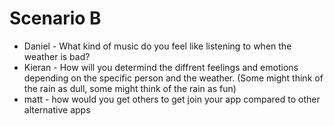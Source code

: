 # Scenario B

- Daniel - What kind of music do you feel like listening to when the weather is bad?
- Kieran - How will you determind the diffrent feelings and emotions depending on the specific person and the weather.
(Some might think of the rain as dull, some might think of the rain as fun)
- matt - how would you get others to get join your app compared to other alternative apps

